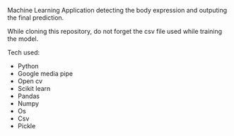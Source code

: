 Machine Learning Application detecting the body expression and outputing the final prediction.

While cloning this repository, do not forget the csv file used while training the model.

Tech used:
- Python
- Google media pipe
- Open cv
- Scikit learn
- Pandas
- Numpy
- Os
- Csv
- Pickle
